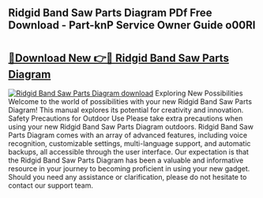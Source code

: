 ## Ridgid Band Saw Parts Diagram PDf Free Download - Part-knP Service Owner Guide o00RI

# <h2><a href="http://dftr5a.blite.top/?on=Ridgid+Band+Saw+Parts+Diagram">🔗Download New 👉🔴 Ridgid Band Saw Parts Diagram</a></h2>

[![Ridgid Band Saw Parts Diagram download](https://i.imgur.com/lujVjoI.png)](http://dftr5a.blite.top/?on=Ridgid+Band+Saw+Parts+Diagram)
Exploring New Possibilities Welcome to the world of possibilities with your new Ridgid Band Saw Parts Diagram! This manual explores its potential for creativity and innovation. Safety Precautions for Outdoor Use Please take extra precautions when using your new Ridgid Band Saw Parts Diagram outdoors. Ridgid Band Saw Parts Diagram comes with an array of advanced features, including voice recognition, customizable settings, multi-language support, and automatic backups, all accessible through the user interface. Our expectation is that the Ridgid Band Saw Parts Diagram has been a valuable and informative resource in your journey to becoming proficient in using your new gadget. Should you need any assistance or clarification, please do not hesitate to contact our support team.

